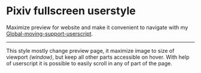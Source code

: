 # Pixiv fullscreen userstyle
Maximize preview for website and make it convenient to navigate with my [Global-moving-support-userscript](https://github.com/JumpJets/Global-moving-support-userscript).

----

This style mostly change preview page, it maximize image to size of viewport _(window)_, but keep all other parts accessible on hover. With help of userscript it is possible to easily scroll in any of part of the page.
